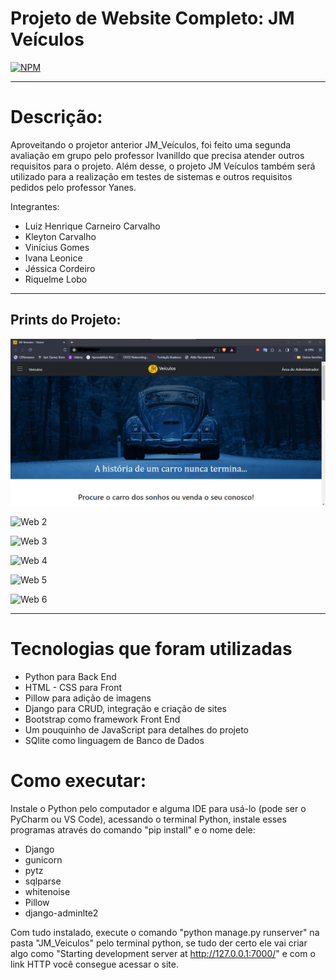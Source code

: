 # Projeto de Website Completo: JM Veículos
[![NPM](https://img.shields.io/npm/l/react)](https://github.com/Dom-Luiz-III/Concessionaria_Website_2.0/blob/main/LICENSE) 


---
# Descrição:
Aproveitando o projetor anterior JM_Veículos, foi feito uma segunda avaliação em grupo pelo professor Ivanilldo que precisa atender outros requisitos para o projeto.
Além desse, o projeto JM Veículos também será utilizado para a realização em testes de sistemas e outros requisitos pedidos pelo professor Yanes.

Integrantes:
- Luiz Henrique Carneiro Carvalho
- Kleyton Carvalho
- Vinícius Gomes
- Ivana Leonice
- Jéssica Cordeiro
- Riquelme Lobo

---
## Prints do Projeto:

![Web 1](https://github.com/Dom-Luiz-III/Concessionaria_Website_2.0/blob/main/JM_Veiculos/core/static/images/print1.png)

![Web 2]([https://github.com/Dom-Luiz-III/Concessionaria_Website_2.0/blob/main/JM_Veiculos/core/static/images/print2.png])

![Web 3]([https://github.com/Dom-Luiz-III/Concessionaria_Website_2.0/blob/main/JM_Veiculos/core/static/images/print2.5.png])

![Web 4]([https://github.com/Dom-Luiz-III/Concessionaria_Website_2.0/blob/main/JM_Veiculos/core/static/images/print3.png])

![Web 5]([https://github.com/Dom-Luiz-III/Concessionaria_Website_2.0/blob/main/JM_Veiculos/core/static/images/print4.png])

![Web 6]([https://github.com/Dom-Luiz-III/Concessionaria_Website_2.0/blob/main/JM_Veiculos/core/static/images/print5.png])

---
# Tecnologias que foram utilizadas

- Python para Back End
- HTML - CSS para Front
- Pillow para adição de imagens
- Django para CRUD, integração e criação de sites
- Bootstrap como framework Front End
- Um pouquinho de JavaScript para detalhes do projeto
- SQlite como linguagem de Banco de Dados

# Como executar:
Instale o Python pelo computador e alguma IDE para usá-lo (pode ser o PyCharm ou VS Code), acessando o terminal Python, instale esses programas através do comando "pip install" e o nome dele:

- Django
- gunicorn
- pytz
- sqlparse
- whitenoise
- Pillow
- django-adminlte2

Com tudo instalado, execute o comando "python manage.py runserver" na pasta "JM_Veiculos" pelo terminal python, se tudo der certo ele vai criar algo como "Starting development server at http://127.0.0.1:7000/" e com o link HTTP você consegue acessar o site.
